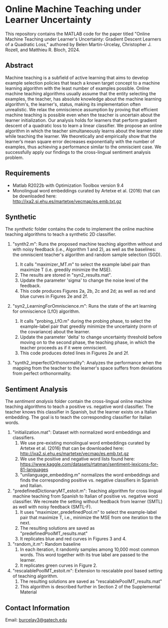 # Online Machine Teaching under Learner Uncertainty

This repository contains the MATLAB code for the paper titled "Online Machine Teaching under Learner's Uncertainty: Gradient Descent Learners of a Quadratic Loss," authored by Belen Martin-Urcelay, Christopher J. Rozell, and Matthieu R. Bloch, 2024.

## Abstract

Machine teaching is a subfield of active learning that aims to develop example selection policies that teach a known target concept to a machine learning algorithm with the least number of examples possible. Online machine teaching algorithms usually assume that the entity selecting the examples, the teacher, has absolute knowledge about the machine learning algorithm's, the learner's, status, making its implementation often unrealistic. We relax the omniscience assumption by proving that efficient machine teaching is possible even when the teacher is uncertain about the learner initialization. Our analysis holds for learners that perform gradient descent of a quadratic loss to learn a linear classifier. We propose an online algorithm in which the teacher simultaneously learns about the learner state while teaching the learner. We theoretically and empirically show that the learner’s mean square error decreases exponentially with the number of examples, thus achieving a performance similar to the omniscient case. We successfully apply our findings to the cross-lingual sentiment analysis problem.

## Requirements

- Matlab R2022b with Optimization Toolbox version 9.4
- Monolingual word embeddings curated by Artetxe et al. (2016) that can be downloaded here: http://ixa2.si.ehu.es/martetxe/vecmap/es.emb.txt.gz

## Synthetic

The *synthetic* folder contains the code to implement the online machine teaching algorithms to teach a synthetic 2D classifier.

1. "synth2.m": Runs the proposed machine teaching algorithm without and with noisy feedback (i.e., Algorithm 1 and 2), as well as the baselines: the omniscient teacher's algorithm and random sample selection (SGD). 
   1. It calls "maximizer_MT.m" to select the example label pair than maximize T (i.e. greedily minimize the MSE).
   2. The results are stored in "syn2_results.mat".
   3. Update the parameter 'sigma' to change the noise level of the feedback.
   4. This code produces Figures 2a, 2b, 2c and 2d; as well as red and blue curves in Figures 2e and 2f.

2. "syn2_LearningForOmniscience.m": Runs the state of the art learning for omniscience (LfO) algorithm.
   1. It calls "probing_LfO.m" during the probing phase, to select the example-label pair that greedily minimize the uncertainty (norm of the covariance) about the learner.
   2. Update the parameter 'delta' to change uncertainty threshold before moving on to the second phase, the teaching phase, in which the teacher proceeds as if it were omniscient.
   3. This code produces doted lines in Figures 2e and 2f.
3. "synth2_imperfectOrthonormality": Analyzes the performance when the mapping from the teacher to the learner's space suffers from deviations from perfect orthonormality.


## Sentiment Analysis

The *sentiment analysis* folder contain the cross-lingual online machine teaching algorithms to teach a positive vs. negative word classifier. The teacher knows this classifier in Spanish, but the learner exists on a Italian embedding. The goal is to teach the corresponding classifier for Italian words.

1. "initialization.mat": Dataset with normalized word embeddings and classifiers.
   1. We use pre-existing monolingual word embeddings curated by Artetxe et al. (2016) that can be downloaded here: http://ixa2.si.ehu.es/martetxe/vecmap/es.emb.txt.gz
   2. We use the positive and negative word lists found here: https://www.kaggle.com/datasets/rtatman/sentiment-lexicons-for-81-languages
   3. "unilanguage_embedding.m" normalizes the word embeddings and finds the corresponding positive vs. negative classifiers in Spanish and Italian.
2. "predefinedDictionaryMT_estoit.m": Teaching algorithm for cross lingual machine teaching from Spanish to Italian of positive vs. negative word classifier. We recreate the setting without feedback from learner (SMTL) as well with noisy feedback (SMTL-F).
   1. It uses "maximizer_predefinedPool.m" to select the example-label pair that maximize T, i.e., minimize the MSE from one iteration to the next.
   2. The resulting solutions are saved as "predefinedPoolMT_results.mat"
   3. It replicates blue and red curves in Figures 3 and 4.
3. "random_it.m": Random baseline
   1. In each iteration, it randomly samples among 10,000 most common words. This word together with its true label are passed to the learner.
   2. It replicates green curves in Figure 2.
4. "rescalablePoolMT_estoit.m": Extension to rescalable pool based setting of teaching algorithm. 
   1. The resulting solutions are saved as "rescalablePoolMT_results.mat"
   2. This algorithm is described further in Section 2 of the Supplemental Material 

## Contact Information 

Email: burcelay3@gatech.edu
